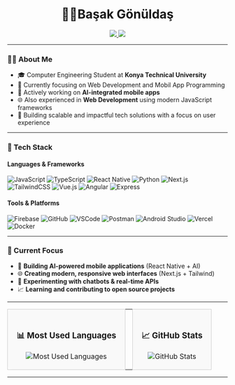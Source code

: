 <h1 align="center"> 👩‍💻Başak Gönüldaş</h1>

<p align="center">
  <a href="https://www.linkedin.com/in/ba%C5%9Fak-g%C3%B6n%C3%BClda%C5%9F-641356224/" target="_blank">
    <img src="https://img.shields.io/badge/LinkedIn-Başak%20Gönüldaş-blue?style=for-the-badge&logo=linkedin">
  </a>
  <a href="bskgnlds@gmail.com">
    <img src="https://img.shields.io/badge/Email-Contact-red?style=for-the-badge&logo=gmail">
  </a>
</p>

---

### 👩‍💻 About Me

- 🎓 Computer Engineering Student at **Konya Technical University**
- 🌱 Currently focusing on Web Development and Mobil App Programming
- 🧠 Actively working on **AI-integrated mobile apps**
- 🌐 Also experienced in **Web Development** using modern JavaScript frameworks
- 🚀 Building scalable and impactful tech solutions with a focus on user experience

---

### 🔧 Tech Stack

#### Languages & Frameworks

![JavaScript](https://img.shields.io/badge/-JavaScript-black?style=flat-square&logo=javascript)
![TypeScript](https://img.shields.io/badge/-TypeScript-007ACC?style=flat-square&logo=typescript)
![React Native](https://img.shields.io/badge/-ReactNative-61DAFB?style=flat-square&logo=react)
![Python](https://img.shields.io/badge/-Python-3776AB?style=flat-square&logo=python)
![Next.js](https://img.shields.io/badge/-Next.js-000?style=flat-square&logo=next.js)
![TailwindCSS](https://img.shields.io/badge/-TailwindCSS-38B2AC?style=flat-square&logo=tailwind-css)
![Vue.js](https://img.shields.io/badge/-Vue.js-4FC08D?style=flat-square&logo=vue.js)
![Angular](https://img.shields.io/badge/-Angular-DD0031?style=flat-square&logo=angular)
![Express](https://img.shields.io/badge/-Express.js-000000?style=flat-square&logo=express)


#### Tools & Platforms

![Firebase](https://img.shields.io/badge/-Firebase-FFCA28?style=flat-square&logo=firebase)
![GitHub](https://img.shields.io/badge/-GitHub-181717?style=flat-square&logo=github)
![VSCode](https://img.shields.io/badge/-VSCode-007ACC?style=flat-square&logo=visual-studio-code)
![Postman](https://img.shields.io/badge/-Postman-FF6C37?style=flat-square&logo=postman)
![Android Studio](https://img.shields.io/badge/-AndroidStudio-3DDC84?style=flat-square&logo=android-studio)
![Vercel](https://img.shields.io/badge/-Vercel-black?style=flat-square&logo=vercel)
![Docker](https://img.shields.io/badge/-Docker-2496ED?style=flat-square&logo=docker)


---

### 🚀 Current Focus

- 🤖 **Building AI-powered mobile applications** (React Native + AI)
- 🌐 **Creating modern, responsive web interfaces** (Next.js + Tailwind)
- 🧪 **Experimenting with chatbots & real-time APIs**
- 📈 **Learning and contributing to open source projects**

---
<table style="width: 100%; border-collapse: collapse;">  
  <tr>  
    <td align="center" style="padding: 20px; border: 1px solid #ccc; border-radius: 10px; background-color: #f9f9f9;">  
      <h3>📊 Most Used Languages</h3>  
      <img src="https://github-readme-stats.vercel.app/api/top-langs/?username=basakgonuldas&layout=donut&theme=white" alt="Most Used Languages" />  
    </td>  
    <td style="width:'80%';"></td> <!-- Boşluk bırakmak için -->  
    <td align="center" style="padding: 20px; border: 1px solid #ccc; border-radius: 10px; background-color: #f9f9f9;">  
      <h3>📈 GitHub Stats</h3>  
      <img src="https://github-readme-stats.vercel.app/api?username=basakgonuldas&show_icons=true&theme=white" alt="GitHub Stats" />  
    </td>  
  </tr>  
</table>  




---
